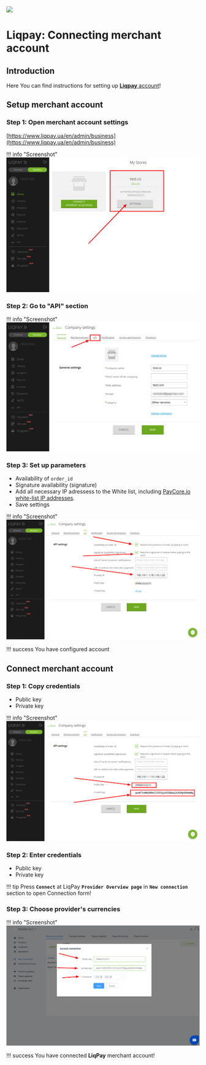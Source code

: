 <img src="https://static.openfintech.io/payment_providers/liqpay/logo.svg?w=300" width="300px" >

# Liqpay: Connecting merchant account

## Introduction

Here You can find  instructions for setting up <a href="https://www.liqpay.ua/" target="_blank" rel="noopener">**Liqpay** account</a>!

## Setup merchant account

### Step 1: Open merchant account settings
[https://www.liqpay.ua/en/admin/business](https://www.liqpay.ua/en/admin/business)

!!! info "Screenshot"
    [![Step 1](images/liqpay-step1.png)](images/liqpay-step1.png)

### Step 2: Go to "API" section

!!! info "Screenshot"
    [![Step 2](images/liqpay-step2.png)](images/liqpay-step2.png)

### Step 3: Set up parameters

-  Availability of `order_id`
-  Signature availability (signature)
-  Add all necessary IP adressess to the White list, including  [PayСore.io white-list IP addresses](/ips/#white-list-ip-addresses).
-  Save settings

!!! info "Screenshot"
    [![Step 3](images/liqpay-step3.png)](images/liqpay-step3.png)
  

!!! success
    You have configured account

## Connect merchant account

### Step 1: Copy credentials

-  Public key
-  Private key

!!! info "Screenshot"
    [![Step 5](images/liqpay-step5.png)](images/liqpay-step5.png)

### Step 2: Enter credentials

-  Public key
-  Private key

!!! tip
    Press **`Connect`** at LiqPay **`Provider Overview page`** in **`New connection`** section to open Connection form!

### Step 3: Choose provider's currencies



!!! info "Screenshot"
    [![Step 10](images/liqpay-step10.png)](images/liqpay-step10.png)

!!! success
    You have connected **LiqPay** merchant account!
